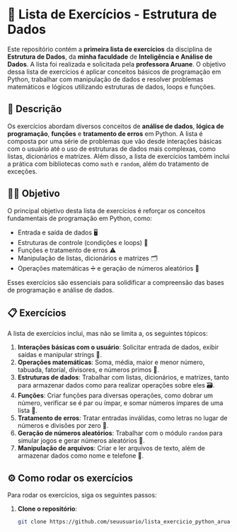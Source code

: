 # 📝 Lista de Exercícios - Estrutura de Dados

Este repositório contém a **primeira lista de exercícios** da disciplina de **Estrutura de Dados**, da **minha faculdade** de **Inteligência e Análise de Dados**. A lista foi realizada e solicitada pela **professora Aruane**. O objetivo dessa lista de exercícios é aplicar conceitos básicos de programação em Python, trabalhar com manipulação de dados e resolver problemas matemáticos e lógicos utilizando estruturas de dados, loops e funções.

## 🎯 Descrição

Os exercícios abordam diversos conceitos de **análise de dados**, **lógica de programação**, **funções** e **tratamento de erros** em Python. A lista é composta por uma série de problemas que vão desde interações básicas com o usuário até o uso de estruturas de dados mais complexas, como listas, dicionários e matrizes. Além disso, a lista de exercícios também inclui a prática com bibliotecas como `math` e `random`, além do tratamento de exceções.

## 🧑‍🏫 Objetivo

O principal objetivo desta lista de exercícios é reforçar os conceitos fundamentais de programação em Python, como:
- Entrada e saída de dados 🖥️
- Estruturas de controle (condições e loops) 🔄
- Funções e tratamento de erros ⚠️
- Manipulação de listas, dicionários e matrizes 🗂️
- Operações matemáticas ➗ e geração de números aleatórios 🎲

Esses exercícios são essenciais para solidificar a compreensão das bases de programação e análise de dados.

## 📋 Exercícios

A lista de exercícios inclui, mas não se limita a, os seguintes tópicos:

1. **Interações básicas com o usuário**: Solicitar entrada de dados, exibir saídas e manipular strings 💬.
2. **Operações matemáticas**: Soma, média, maior e menor número, tabuada, fatorial, divisores, e números primos 🔢.
3. **Estruturas de dados**: Trabalhar com listas, dicionários, e matrizes, tanto para armazenar dados como para realizar operações sobre eles 🗃️.
4. **Funções**: Criar funções para diversas operações, como dobrar um número, verificar se é par ou ímpar, e somar números ímpares de uma lista 🔧.
5. **Tratamento de erros**: Tratar entradas inválidas, como letras no lugar de números e divisões por zero 🚫.
6. **Geração de números aleatórios**: Trabalhar com o módulo `random` para simular jogos e gerar números aleatórios 🎲.
7. **Manipulação de arquivos**: Criar e ler arquivos de texto, além de armazenar dados como nome e telefone 📂.

## ⚙️ Como rodar os exercícios

Para rodar os exercícios, siga os seguintes passos:

1. **Clone o repositório**:

   ```bash
   git clone https://github.com/seuusuario/lista_exercicio_python_aruane.git
